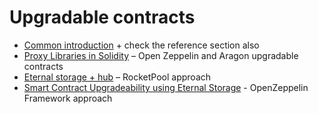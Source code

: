 # Upgradable contracts

- [Common introduction](https://blog.indorse.io/ethereum-upgradeable-smart-contract-strategies-456350d0557c)  + check the reference section also
- [Proxy Libraries in Solidity](https://blog.zeppelin.solutions/proxy-libraries-in-solidity-79fbe4b970fd) – Open Zeppelin and Aragon upgradable contracts
- [Eternal storage + hub](https://medium.com/rocket-pool/upgradable-solidity-contract-design-54789205276d) – RocketPool approach
- [Smart Contract Upgradeability using Eternal Storage](https://blog.zeppelinos.org/smart-contract-upgradeability-using-eternal-storage/) - OpenZeppelin Framework approach
